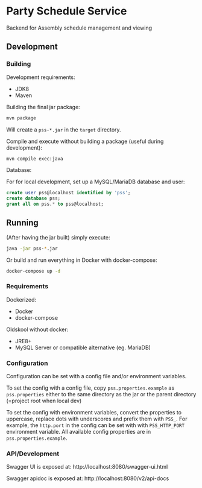 # Party Schedule Service 

Backend for Assembly schedule management and viewing

## Development

### Building

Development requirements:
- JDK8
- Maven

Building the final jar package:

```sh
mvn package
```

Will create a `pss-*.jar` in the `target` directory.

Compile and execute without building a package (useful during development):

```sh
mvn compile exec:java
```

Database:

For for local development, set up a MySQL/MariaDB database and user:

```sql
create user pss@localhost identified by 'pss';
create database pss;
grant all on pss.* to pss@localhost;
```

## Running

(After having the jar built) simply execute:

```sh
java -jar pss-*.jar
```

Or build and run everything in Docker with docker-compose:

```sh
docker-compose up -d
```

### Requirements

Dockerized:

- Docker
- docker-compose

Oldskool without docker:

- JRE8+
- MySQL Server or compatible alternative (eg. MariaDB)

### Configuration

Configuration can be set with a config file and/or environment variables.

To set the config with a config file, copy `pss.properties.example` as `pss.properties` either to the same directory as the jar or the parent directory (=project root when local dev)

To set the config with environment variables, convert the properties to uppercase, replace dots with underscores and prefix them with `PSS_`. For example, the `http.port` in the config can be set with with `PSS_HTTP_PORT` environment variable. All available config properties are in `pss.properties.example`.

### API/Development

Swagger UI is exposed at: http://localhost:8080/swagger-ui.html

Swagger apidoc is exposed at: http://localhost:8080/v2/api-docs
